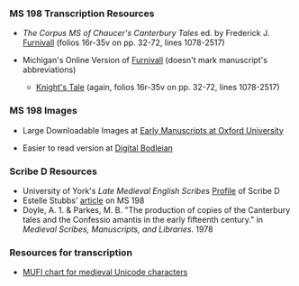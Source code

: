 ### MS 198 Transcription Resources

- *The Corpus MS of Chaucer's Canterbury Tales* ed. by Frederick J. [Furnivall](https://babel.hathitrust.org/cgi/pt?id=uva.x030198621;view=1up;seq=25)
(folios 16r-35v on pp. 32-72, lines 1078-2517)

- Michigan's Online Version of [Furnivall](https://quod.lib.umich.edu/cgi/t/text/text-idx?c=cme;cc=cme;view=toc;idno=AGZ8235.0001.001) (doesn't mark manuscript's abbreviations)
  - [Knight's Tale](https://quod.lib.umich.edu/c/cme/AGZ8235.0001.001/1:3.2?rgn=div2;view=fulltext) (again, folios 16r-35v on pp. 32-72, lines 1078-2517)

### MS 198 Images

- Large Downloadable Images at [Early Manuscripts at Oxford University](http://image.ox.ac.uk/show?collection=corpus&manuscript=ms198)

- Easier to read version at [Digital Bodleian](https://tinyurl.com/ycd26ohphttps://tinyurl.com/ycd26ohp)

### Scribe D Resources

- University of York's *Late Medieval English Scribes* [Profile](https://www.medievalscribes.com/index.php?navtype=scribes&navappellation=John%20Marchaunt%20or%20Scribe%20D&browse=hands&id=1&msid=58&nav=off) of Scribe D
- Estelle Stubbs' [article](https://www.jstor.org/stable/pdf/4501580.pdf?refreqid=excelsior%3A6fdf24a258b51bd73d6b500273f2b021) on MS 198 
-  Doyle, A. 1. & Parkes, M. B. "The production of copies of the Canterbury tales and the Confessio amantis in the
early fifteenth century." in *Medieval Scribes, Manuscripts, and Libraries*. 1978 

### Resources for transcription

- [MUFI chart for medieval Unicode characters](http://bora.uib.no/bitstream/handle/1956/10699/MUFI-Alphabetic-4-0.pdf?sequence=9&isAllowed=y)
